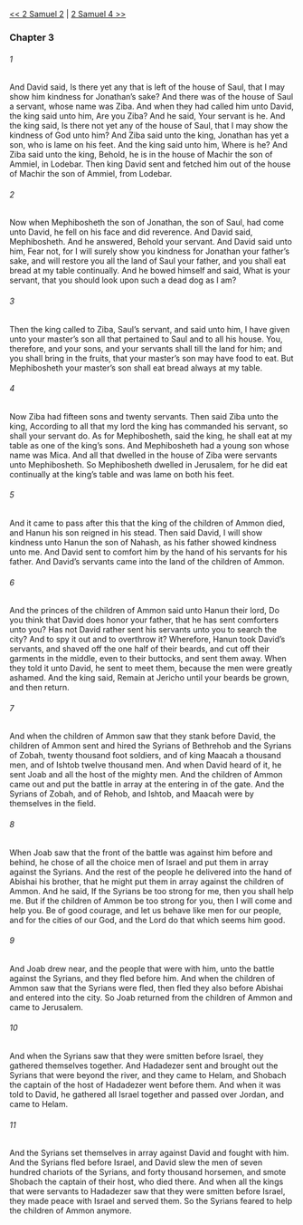[<< 2 Samuel 2](2%20Samuel%202.md)  |  [2 Samuel 4 >>](2%20Samuel%204.md)

### Chapter 3
###### 1
And David said, Is there yet any that is left of the house of Saul, that I may show him kindness for Jonathan’s sake? And there was of the house of Saul a servant, whose name was Ziba. And when they had called him unto David, the king said unto him, Are you Ziba? And he said, Your servant is he. And the king said, Is there not yet any of the house of Saul, that I may show the kindness of God unto him? And Ziba said unto the king, Jonathan has yet a son, who is lame on his feet. And the king said unto him, Where is he? And Ziba said unto the king, Behold, he is in the house of Machir the son of Ammiel, in Lodebar. Then king David sent and fetched him out of the house of Machir the son of Ammiel, from Lodebar.

###### 2
Now when Mephibosheth the son of Jonathan, the son of Saul, had come unto David, he fell on his face and did reverence. And David said, Mephibosheth. And he answered, Behold your servant. And David said unto him, Fear not, for I will surely show you kindness for Jonathan your father’s sake, and will restore you all the land of Saul your father, and you shall eat bread at my table continually. And he bowed himself and said, What is your servant, that you should look upon such a dead dog as I am?

###### 3
Then the king called to Ziba, Saul’s servant, and said unto him, I have given unto your master’s son all that pertained to Saul and to all his house. You, therefore, and your sons, and your servants shall till the land for him; and you shall bring in the fruits, that your master’s son may have food to eat. But Mephibosheth your master’s son shall eat bread always at my table.

###### 4
Now Ziba had fifteen sons and twenty servants. Then said Ziba unto the king, According to all that my lord the king has commanded his servant, so shall your servant do. As for Mephibosheth, said the king, he shall eat at my table as one of the king’s sons. And Mephibosheth had a young son whose name was Mica. And all that dwelled in the house of Ziba were servants unto Mephibosheth. So Mephibosheth dwelled in Jerusalem, for he did eat continually at the king’s table and was lame on both his feet.

###### 5
And it came to pass after this that the king of the children of Ammon died, and Hanun his son reigned in his stead. Then said David, I will show kindness unto Hanun the son of Nahash, as his father showed kindness unto me. And David sent to comfort him by the hand of his servants for his father. And David’s servants came into the land of the children of Ammon.

###### 6
And the princes of the children of Ammon said unto Hanun their lord, Do you think that David does honor your father, that he has sent comforters unto you? Has not David rather sent his servants unto you to search the city? And to spy it out and to overthrow it? Wherefore, Hanun took David’s servants, and shaved off the one half of their beards, and cut off their garments in the middle, even to their buttocks, and sent them away. When they told it unto David, he sent to meet them, because the men were greatly ashamed. And the king said, Remain at Jericho until your beards be grown, and then return.

###### 7
And when the children of Ammon saw that they stank before David, the children of Ammon sent and hired the Syrians of Bethrehob and the Syrians of Zobah, twenty thousand foot soldiers, and of king Maacah a thousand men, and of Ishtob twelve thousand men. And when David heard of it, he sent Joab and all the host of the mighty men. And the children of Ammon came out and put the battle in array at the entering in of the gate. And the Syrians of Zobah, and of Rehob, and Ishtob, and Maacah were by themselves in the field.

###### 8
When Joab saw that the front of the battle was against him before and behind, he chose of all the choice men of Israel and put them in array against the Syrians. And the rest of the people he delivered into the hand of Abishai his brother, that he might put them in array against the children of Ammon. And he said, If the Syrians be too strong for me, then you shall help me. But if the children of Ammon be too strong for you, then I will come and help you. Be of good courage, and let us behave like men for our people, and for the cities of our God, and the Lord do that which seems him good.

###### 9
And Joab drew near, and the people that were with him, unto the battle against the Syrians, and they fled before him. And when the children of Ammon saw that the Syrians were fled, then fled they also before Abishai and entered into the city. So Joab returned from the children of Ammon and came to Jerusalem.

###### 10
And when the Syrians saw that they were smitten before Israel, they gathered themselves together. And Hadadezer sent and brought out the Syrians that were beyond the river, and they came to Helam, and Shobach the captain of the host of Hadadezer went before them. And when it was told to David, he gathered all Israel together and passed over Jordan, and came to Helam.

###### 11
And the Syrians set themselves in array against David and fought with him. And the Syrians fled before Israel, and David slew the men of seven hundred chariots of the Syrians, and forty thousand horsemen, and smote Shobach the captain of their host, who died there. And when all the kings that were servants to Hadadezer saw that they were smitten before Israel, they made peace with Israel and served them. So the Syrians feared to help the children of Ammon anymore.